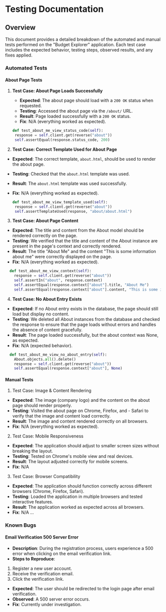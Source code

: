 # Testing Documentation

## Overview

This document provides a detailed breakdown of the automated and manual tests performed on the "Budget Explorer" application. Each test case includes the expected behavior, testing steps, observed results, and any fixes applied.

### Automated Tests

#### About Page Tests

1. **Test Case: About Page Loads Successfully**

   - **Expected**: The about page should load with a `200 OK` status when requested.
   - **Testing**: Accessed the about page via the `/about/` URL.
   - **Result**: Page loaded successfully with a `200 OK` status.
   - **Fix**: N/A (everything worked as expected).

   ```python
   def test_about_me_view_status_code(self):
    response = self.client.get(reverse("about"))
    self.assertEqual(response.status_code, 200)
   ```

2. **Test Case: Correct Template Used for About Page**

- **Expected**: The correct template, `about.html`, should be used to render the about page.
- **Testing**: Checked that the `about.html` template was used.
- **Result**: The `about.html` template was used successfully.
- **Fix**: N/A (everything worked as expected).

  ```python
  def test_about_me_view_template_used(self):
   response = self.client.get(reverse("about"))
   self.assertTemplateUsed(response, "about/about.html")
  ```

3. **Test Case: About Page Content**

- **Expected**: The title and content from the About model should be rendered correctly on the page.
- **Testing**: We verified that the title and content of the About instance are present in the page's context and correctly rendered.
- **Result**: The title "About Me" and the content "This is some information about me" were correctly displayed on the page.
- **Fix**: N/A (everything worked as expected).

```python
  def test_about_me_view_context(self):
    response = self.client.get(reverse("about"))
    self.assertIn("about", response.context)
    self.assertEqual(response.context["about"].title, "About Me")
    self.assertEqual(response.context["about"].content, "This is some information about me.")
```

4. **Test Case: No About Entry Exists**

- **Expected**: If no About entry exists in the database, the page should still load but display no content.
- **Testing**: We deleted all About instances from the database and checked the response to ensure that the page loads without errors and handles the absence of content gracefully.
- **Result**: The page loaded successfully, but the about context was None, as expected.
- **Fix**: N/A (expected behavior).

```python
  def test_about_me_view_no_about_entry(self):
    About.objects.all().delete()
    response = self.client.get(reverse("about"))
    self.assertEqual(response.context["about"], None)
```

#### Manual Tests

1. Test Case: Image & Content Rendering

- **Expected**: The image (company logo) and the content on the about page should render properly.
- **Testing**: Visited the about page on Chrome, Firefox, and - Safari to verify that the image and content load correctly.
- **Result**: The image and content rendered correctly on all browsers.
- **Fix**: N/A (everything worked as expected).

2. Test Case: Mobile Responsiveness

- **Expected**: The application should adjust to smaller screen sizes without breaking the layout.
- **Testing**: Tested on Chrome's mobile view and real devices.
- **Result**: The layout adjusted correctly for mobile screens.
- **Fix**: N/A

3. Test Case: Browser Compatibility

- **Expected**: The application should function correctly across different browsers (Chrome, Firefox, Safari).
- **Testing**: Loaded the application in multiple browsers and tested interactive features.
- **Result**: The application worked as expected across all browsers.
- **Fix**: N/A
  ...

### Known Bugs

#### Email Verification 500 Server Error

- **Description**: During the registration process, users experience a 500 error when clicking on the email verification link.
- **Steps to Reproduce**:

1. Register a new user account.
2. Receive the verification email.
3. Click the verification link.

- **Expected**: The user should be redirected to the login page after email verification.
- **Observed**: A 500 server error occurs.
- **Fix**: Currently under investigation.

```

```

